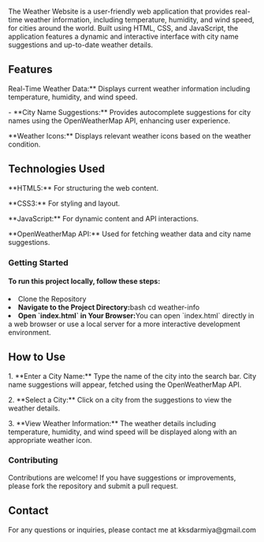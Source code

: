 <p>The Weather Website is a user-friendly web application that provides real-time weather information, including temperature, humidity, and wind speed, for cities around the world. Built using HTML, CSS, and JavaScript, the application features a dynamic and interactive interface with city name suggestions and up-to-date weather details.</p>
<h2>Features</h2>
<p>Real-Time Weather Data:** Displays current weather information including temperature, humidity, and wind speed.</p>
<p>- **City Name Suggestions:** Provides autocomplete suggestions for city names using the OpenWeatherMap API, enhancing user experience.</p>
<p> **Weather Icons:** Displays relevant weather icons based on the weather condition.</p>

<h2>Technologies Used</h2>
 <p>**HTML5:** For structuring the web content.</p>
<p> **CSS3:** For styling and layout.<p/>
<p>**JavaScript:** For dynamic content and API interactions.</p>
<p> **OpenWeatherMap API:** Used for fetching weather data and city name suggestions.</p>
<h3>Getting Started</h3>
<h4>To run this project locally, follow these steps:</h4>
<li>Clone the Repository</li>
<li><b>Navigate to the Project Directory:</b>bash cd weather-info</li>
<li><b>Open `index.html` in Your Browser:</b>You can open `index.html` directly in a web browser or use a local server for a more interactive development environment.</li>
<h2>How to Use</h2>
<p>1. **Enter a City Name:** Type the name of the city into the search bar. City name suggestions will appear, fetched using the OpenWeatherMap API.</p>
<p>2. **Select a City:** Click on a city from the suggestions to view the weather details.</p>
<p>3. **View Weather Information:** The weather details including temperature, humidity, and wind speed will be displayed along with an appropriate weather icon.</p>
<h3>Contributing</h3>
<p>Contributions are welcome! If you have suggestions or improvements, please fork the repository and submit a pull request.</p>
<h2>Contact</h2>
<p>For any questions or inquiries, please contact me at kksdarmiya@gmail.com</p>
